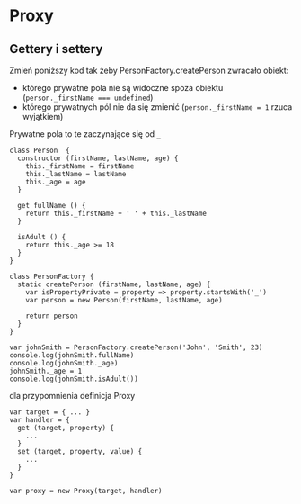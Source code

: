 # Proxy
## Gettery i settery

Zmień poniższy kod tak żeby PersonFactory.createPerson zwracało obiekt:
- którego prywatne pola nie są widoczne spoza obiektu (`person._firstName === undefined`)
- którego prywatnych pól nie da się zmienić (`person._firstName = 1` rzuca wyjątkiem)

Prywatne pola to te zaczynające się od `_`

```
class Person  {
  constructor (firstName, lastName, age) {
    this._firstName = firstName
    this._lastName = lastName
    this._age = age
  }

  get fullName () {
    return this._firstName + ' ' + this._lastName
  }

  isAdult () {
    return this._age >= 18
  }
}

class PersonFactory {
  static createPerson (firstName, lastName, age) {
    var isPropertyPrivate = property => property.startsWith('_')
    var person = new Person(firstName, lastName, age)

    return person
  }
}

var johnSmith = PersonFactory.createPerson('John', 'Smith', 23)
console.log(johnSmith.fullName)
console.log(johnSmith._age)
johnSmith._age = 1
console.log(johnSmith.isAdult())
```

dla przypomnienia definicja Proxy
```
var target = { ... }
var handler = {
  get (target, property) {
    ...
  }
  set (target, property, value) {
    ...
  }
}

var proxy = new Proxy(target, handler)
```

